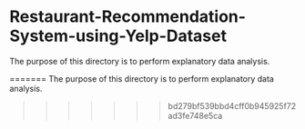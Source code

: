 # Restaurant-Recommendation-System-using-Yelp-Dataset
The purpose of this directory is to perform explanatory data analysis.

=======
The purpose of this directory is to perform explanatory data analysis.
>>>>>>> bd279bf539bbd4cff0b945925f72ad3fe748e5ca